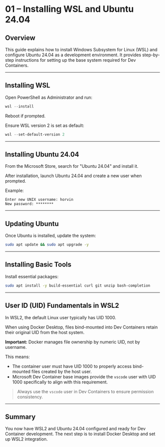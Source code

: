 # 01 – Installing WSL and Ubuntu 24.04

## Overview

This guide explains how to install Windows Subsystem for Linux (WSL) and configure Ubuntu 24.04 as a development environment. It provides step-by-step instructions for setting up the base system required for Dev Containers.

---

## Installing WSL

Open PowerShell as Administrator and run:

```powershell
wsl --install
```

Reboot if prompted.

Ensure WSL version 2 is set as default:

```powershell
wsl --set-default-version 2
```

---

## Installing Ubuntu 24.04

From the Microsoft Store, search for "Ubuntu 24.04" and install it.

After installation, launch Ubuntu 24.04 and create a new user when prompted.

Example:

```text
Enter new UNIX username: horvin
New password: ********
```

---

## Updating Ubuntu

Once Ubuntu is installed, update the system:

```bash
sudo apt update && sudo apt upgrade -y
```

---

## Installing Basic Tools

Install essential packages:

```bash
sudo apt install -y build-essential curl git unzip bash-completion
```

---

## User ID (UID) Fundamentals in WSL2

In WSL2, the default Linux user typically has UID 1000.

When using Docker Desktop, files bind-mounted into Dev Containers retain their original UID from the host system.

**Important:** Docker manages file ownership by numeric UID, not by username.

This means:

* The container user must have UID 1000 to properly access bind-mounted files created by the host user.
* Microsoft Dev Container base images provide the `vscode` user with UID 1000 specifically to align with this requirement.

> Always use the `vscode` user in Dev Containers to ensure permission consistency.

---

## Summary

You now have WSL2 and Ubuntu 24.04 configured and ready for Dev Container development. The next step is to install Docker Desktop and set up WSL2 integration.
